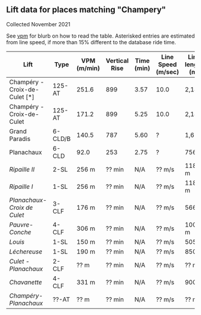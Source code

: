 ## Lift data for places matching "Champery"
Collected November 2021

See [vpm](/vpm) for blurb on how to read the table.  Asterisked entries are estimated from line speed, if more than 15% different to the database ride time.

| Lift | Type |  VPM (m/min) |  Vertical Rise |  Time (min) |  Line Speed (m/sec) |  Line length (m) | Link |
| -- | -- | -- | -- | -- | -- | -- | -- |
| Champéry - Croix-de-Culet [*] | 125-AT |   251.6 |    899 |    3.57 |    10.0 |   2,144 | [link](https://lift-world.info/en/lifts/93/datas.htm) |
| Champéry - Croix-de-Culet | 125-AT |   171.2 |    899 |    5.25 |    10.0 |   2,144 | [link](https://lift-world.info/en/lifts/93/datas.htm) |
| Grand Paradis | 6-CLD/B |   140.5 |    787 |    5.60 |   ? |   1,630 | [link](https://lift-world.info/en/lifts/5264/datas.htm) |
| Planachaux | 6-CLD |    92.0 |    253 |    2.75 |   ? |     756 | [link](https://lift-world.info/en/lifts/5265/datas.htm) |
| _Ripaille II_ | 2-SL |  256 m | ?? min | N/A | ?? m/s | 1187 m | [link](https://lift-world.info/en/lifts/10477/datas.htm) |
| _Ripaille I_ | 1-SL |  256 m | ?? min | N/A | ?? m/s | 1187 m | [link](https://lift-world.info/en/lifts/10476/datas.htm) |
| _Planachaux-Croix de Culet_ | 3-CLF |  176 m | ?? min | N/A | ?? m/s | 566 m | [link](https://lift-world.info/en/lifts/19550/datas.htm) |
| _Pauvre-Conche_ | 4-CLF |  306 m | ?? min | N/A | ?? m/s | 1005 m | [link](https://lift-world.info/en/lifts/9053/datas.htm) |
| _Louis_ | 1-SL |  150 m | ?? min | N/A | ?? m/s | 505 m | [link](https://lift-world.info/en/lifts/10475/datas.htm) |
| _Léchereuse_ | 1-SL |  190 m | ?? min | N/A | ?? m/s | 850 m | [link](https://lift-world.info/en/lifts/10474/datas.htm) |
| _Culet - Planachaux_ | 2-CLF |  ?? m | ?? min | N/A | ?? m/s | ?? m | [link](https://lift-world.info/en/lifts/3994/datas.htm) |
| _Chavanette_ | 4-CLF |  331 m | ?? min | N/A | ?? m/s | 900 m | [link](https://lift-world.info/en/lifts/9052/datas.htm) |
| _Champéry-Planachaux_ | ??-AT |  ?? m | ?? min | N/A | ?? m/s | ?? m | [link](https://lift-world.info/en/lifts/14693/datas.htm) |

